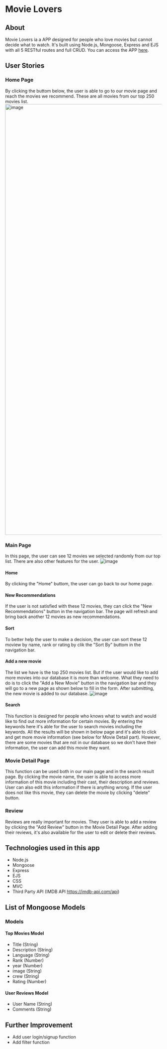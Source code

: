 # Movie Lovers
## About
Movie Lovers ia a APP designed for people who love movies but cannot decide what to watch. It's built using Node.js, Mongoose, Express and EJS with all 5 RESTful routes and full CRUD. You can access the APP [here](https://dashboard.heroku.com/apps/gentle-tor-59853).

## User Stories
### Home Page
By clicking the buttom below, the user is able to go to our movie page and reach the movies we recommend. These are all movies from our top 250 movies list.
<img width="1384" alt="image" src="https://user-images.githubusercontent.com/97146317/166075420-f2080c19-3cd5-40fc-9963-e81c7e620d0c.png">

### Main Page
In this page, the user can see 12 movies we selected randomly from our top list. There are also other features for the user.
![image](https://user-images.githubusercontent.com/97146317/166075577-d4db2b6d-cb98-4a7a-84c0-3902e08585d0.png)

#### Home
By clicking the "Home" buttom, the user can go back to our home page.

#### New Recommendations
If the user is not satisfied with these 12 movies, they can click the "New Recommendations" button in the navigation bar. The page will refresh and bring back another 12 movies as new recommendations.

#### Sort
To better help the user to make a decision, the user can sort these 12 moview by name, rank or rating by clik the "Sort By" buttom in the navigation bar.

#### Add a new movie
The list we have is the top 250 movies list. But if the user would like to add more movies into our database it is more than welcome. What they need to do is to click the "Add a New Movie" button in the navigation bar and they will go to a new page as shown below to fill in the form. After submitting, the new movie is added to our database.
![image](https://user-images.githubusercontent.com/97146317/166076018-46080ac3-8a9c-4fcf-8680-2c4ca41c8fe6.png)

#### Search
This function is designed for people who knows what to watch and would like to find out more information for certain movies. By entering the keywords here it's able for the user to search movies including the keywords. All the results will be shown in below page and it's able to click and get more movie information (see below for Movie Detail part). However, there are some movies that are not in our database so we don't have their information, the user can add this movie they want.

### Movie Detail Page
This function can be used both in our main page and in the search result page. By clicking the movie name, the user is able to access more information of this movie including their cast, their description and reviews. User can also edit this information if there is anything wrong. If the user does not like this movie, they can delete the movie by clicking "delete" button.

### Review
Reviews are really important for movies. They user is able to add a review by clicking the "Add Review" button in the Movie Detail Page. After adding their reviews, it's also available for the user to edit or delete their reviews.

## Technologies used in this app
- Node.js
- Mongoose
- Express
- EJS
- CSS
- MVC
- Third Party API (IMDB API https://imdb-api.com/api)

## List of Mongoose Models
### Models
#### Top Movies Model
- Title (String)
- Description (String)
- Language (String)
- Rank (Number)
- year (Number)
- image (String)
- crew (String)
- Rating (Number)

#### User Reviews Model
- User Name (String)
- Comments (String)

## Further Improvement
- Add user login/signup function
- Add filter function
